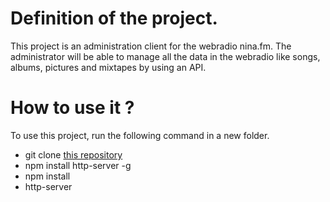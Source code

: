 
# Definition of the project.

This project is an administration client for the webradio nina.fm.
The administrator will be able to manage all the data in the webradio like songs, albums, pictures and mixtapes by using an API.

# How to use it ?

To use this project, run the following command in a new folder.

* git clone [this repository](https://github.com/Lakuman/nina.fm-Admin-API)
* npm install http-server -g
* npm install
* http-server 




